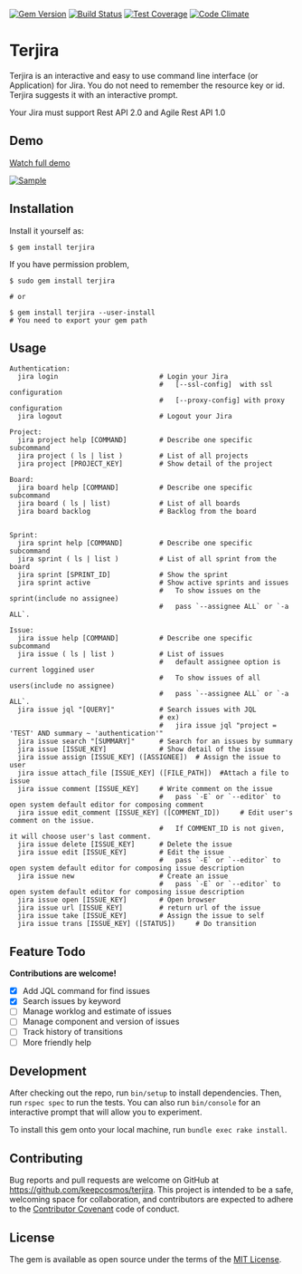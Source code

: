 [![Gem Version](https://badge.fury.io/rb/terjira.svg)](https://badge.fury.io/rb/terjira)
[![Build Status](https://travis-ci.org/keepcosmos/terjira.svg?branch=master)](https://travis-ci.org/keepcosmos/terjira)
[![Test Coverage](https://codeclimate.com/github/keepcosmos/terjira/badges/coverage.svg)](https://codeclimate.com/github/keepcosmos/terjira/coverage)
[![Code Climate](https://codeclimate.com/github/keepcosmos/terjira/badges/gpa.svg)](https://codeclimate.com/github/keepcosmos/terjira)

# Terjira

Terjira is an interactive and easy to use command line interface (or Application) for Jira. You do not need to remember the resource key or id. Terjira suggests it with an interactive prompt.

Your Jira must support Rest API 2.0 and Agile Rest API 1.0

## Demo
[Watch full demo](https://www.youtube.com/watch?v=T0hbhaXtH-Y)

[![Sample](./dev/demo.gif)](https://www.youtube.com/watch?v=T0hbhaXtH-Y)

## Installation

Install it yourself as:

    $ gem install terjira

If you have permission problem,

    $ sudo gem install terjira

    # or

    $ gem install terjira --user-install
    # You need to export your gem path


## Usage
```
Authentication:
  jira login                         # Login your Jira
                                     #   [--ssl-config]  with ssl configuration
                                     #   [--proxy-config] with proxy configuration
  jira logout                        # Logout your Jira

Project:
  jira project help [COMMAND]        # Describe one specific subcommand
  jira project ( ls | list )         # List of all projects
  jira project [PROJECT_KEY]         # Show detail of the project

Board:
  jira board help [COMMAND]          # Describe one specific subcommand
  jira board ( ls | list)            # List of all boards
  jira board backlog                 # Backlog from the board


Sprint:
  jira sprint help [COMMAND]         # Describe one specific subcommand
  jira sprint ( ls | list )          # List of all sprint from the board
  jira sprint [SPRINT_ID]            # Show the sprint
  jira sprint active                 # Show active sprints and issues
                                     #   To show issues on the sprint(include no assignee)
                                     #   pass `--assignee ALL` or `-a ALL`.

Issue:
  jira issue help [COMMAND]          # Describe one specific subcommand
  jira issue ( ls | list )           # List of issues
                                     #   default assignee option is current loggined user
                                     #   To show issues of all users(include no assignee)
                                     #   pass `--assignee ALL` or `-a ALL`.
  jira issue jql "[QUERY]"           # Search issues with JQL
                                     # ex)
                                     #   jira issue jql "project = 'TEST' AND summary ~ 'authentication'"
  jira issue search "[SUMMARY]"      # Search for an issues by summary
  jira issue [ISSUE_KEY]             # Show detail of the issue
  jira issue assign [ISSUE_KEY] ([ASSIGNEE])  # Assign the issue to user
  jira issue attach_file [ISSUE_KEY] ([FILE_PATH])  #Attach a file to issue
  jira issue comment [ISSUE_KEY]     # Write comment on the issue
                                     #   pass `-E` or `--editor` to open system default editor for composing comment
  jira issue edit_comment [ISSUE_KEY] ([COMMENT_ID])     # Edit user's comment on the issue.
                                     #   If COMMENT_ID is not given, it will choose user's last comment.
  jira issue delete [ISSUE_KEY]      # Delete the issue
  jira issue edit [ISSUE_KEY]        # Edit the issue
                                     #   pass `-E` or `--editor` to open system default editor for composing issue description
  jira issue new                     # Create an issue
                                     #   pass `-E` or `--editor` to open system default editor for composing issue description
  jira issue open [ISSUE_KEY]        # Open browser
  jira issue url [ISSUE_KEY]         # return url of the issue
  jira issue take [ISSUE_KEY]        # Assign the issue to self
  jira issue trans [ISSUE_KEY] ([STATUS])     # Do transition

```


## Feature Todo
**Contributions are welcome!**
- [x] Add JQL command for find issues
- [x] Search issues by keyword
- [ ] Manage worklog and estimate of issues
- [ ] Manage component and version of issues
- [ ] Track history of transitions
- [ ] More friendly help

## Development

After checking out the repo, run `bin/setup` to install dependencies. Then, run `rspec spec` to run the tests. You can also run `bin/console` for an interactive prompt that will allow you to experiment.

To install this gem onto your local machine, run `bundle exec rake install`.

## Contributing

Bug reports and pull requests are welcome on GitHub at https://github.com/keepcosmos/terjira. This project is intended to be a safe, welcoming space for collaboration, and contributors are expected to adhere to the [Contributor Covenant](http://contributor-covenant.org) code of conduct.


## License

The gem is available as open source under the terms of the [MIT License](http://opensource.org/licenses/MIT).
